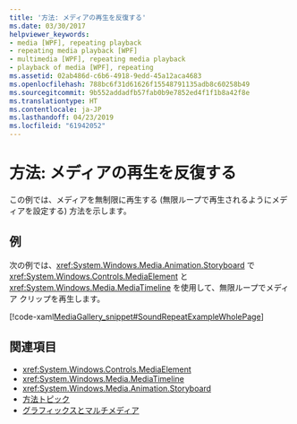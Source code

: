 ```yaml
---
title: '方法: メディアの再生を反復する'
ms.date: 03/30/2017
helpviewer_keywords:
- media [WPF], repeating playback
- repeating media playback [WPF]
- multimedia [WPF], repeating media playback
- playback of media [WPF], repeating
ms.assetid: 02ab486d-c6b6-4918-9edd-45a12aca4683
ms.openlocfilehash: 788bc6f31d61626f15548791135adb8c60258b49
ms.sourcegitcommit: 9b552addadfb57fab0b9e7852ed4f1f1b8a42f8e
ms.translationtype: HT
ms.contentlocale: ja-JP
ms.lasthandoff: 04/23/2019
ms.locfileid: "61942052"
---
```

# <a name="how-to-repeat-media-playback"></a>方法: メディアの再生を反復する
この例では、メディアを無制限に再生する (無限ループで再生されるようにメディアを設定する) 方法を示します。  
  
## <a name="example"></a>例  
 次の例では、<xref:System.Windows.Media.Animation.Storyboard> で <xref:System.Windows.Controls.MediaElement> と <xref:System.Windows.Media.MediaTimeline> を使用して、無限ループでメディア クリップを再生します。  
  
 [!code-xaml[MediaGallery_snippet#SoundRepeatExampleWholePage](~/samples/snippets/csharp/VS_Snippets_Wpf/MediaGallery_snippet/CSharp/SoundRepeatExample.xaml#soundrepeatexamplewholepage)]  
  
## <a name="see-also"></a>関連項目

- <xref:System.Windows.Controls.MediaElement>
- <xref:System.Windows.Media.MediaTimeline>
- <xref:System.Windows.Media.Animation.Storyboard>
- [方法トピック](audio-and-video-how-to-topics.md)
- [グラフィックスとマルチメディア](index.md)
